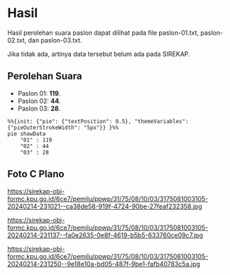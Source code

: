 # Hasil

Hasil perolehan suara paslon dapat dilihat pada file paslon-01.txt, paslon-02.txt, dan paslon-03.txt.

Jika tidak ada, artinya data tersebut belum ada pada SIREKAP.

## Perolehan Suara

 * Paslon 01: **119**.
 * Paslon 02: **44**.
 * Paslon 03: **28**.

```mermaid
%%{init: {"pie": {"textPosition": 0.5}, "themeVariables": {"pieOuterStrokeWidth": "5px"}} }%%
pie showData
    "01" : 119
    "02" : 44
    "03" : 28
```
## Foto C Plano

https://sirekap-obj-formc.kpu.go.id/6ce7/pemilu/ppwp/31/75/08/10/03/3175081003105-20240214-231021--ca38de58-919f-4724-90be-27feaf232358.jpg

https://sirekap-obj-formc.kpu.go.id/6ce7/pemilu/ppwp/31/75/08/10/03/3175081003105-20240214-231137--fa0e2635-0e8f-4619-b5b5-633760ce09c7.jpg

https://sirekap-obj-formc.kpu.go.id/6ce7/pemilu/ppwp/31/75/08/10/03/3175081003105-20240214-231250--9e18e10a-bd05-487f-9be1-fafb40783c5a.jpg
